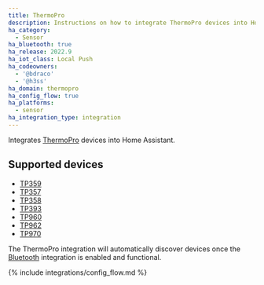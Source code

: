 ```yaml
---
title: ThermoPro
description: Instructions on how to integrate ThermoPro devices into Home Assistant.
ha_category:
  - Sensor
ha_bluetooth: true
ha_release: 2022.9
ha_iot_class: Local Push
ha_codeowners:
  - '@bdraco'
  - '@h3ss'
ha_domain: thermopro
ha_config_flow: true
ha_platforms:
  - sensor
ha_integration_type: integration
---
```


Integrates [ThermoPro](https://buythermopro.com/) devices into Home Assistant.

## Supported devices

- [TP359](https://buythermopro.com/product/thermopro-tp59-bluetooth-wireless-thermometer-hygrometer-humidity-monitor/)
- [TP357](https://buythermopro.com/product/thermopro-tp357-bluetooth-digital-indoor-hygrometer-thermometer/)
- [TP358](https://buythermopro.com/product/tp358/)
- [TP393](https://buythermopro.com/product/tp393/)
- [TP960](https://buythermopro.com/product/tempspike/)
- [TP962](https://buythermopro.com/twin-tempspike/)
- [TP970](https://buythermopro.com/product/tempspike-plus-tp970/)

The ThermoPro integration will automatically discover devices once the [Bluetooth](/integrations/bluetooth) integration is enabled and functional.

{% include integrations/config_flow.md %}
